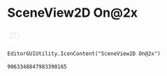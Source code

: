 # SceneView2D On@2x
![](/img/SceneView2D%20On@2x.png)

``` CSharp
EditorGUIUtility.IconContent("SceneView2D On@2x")
```
```
9063348847983390165
```
